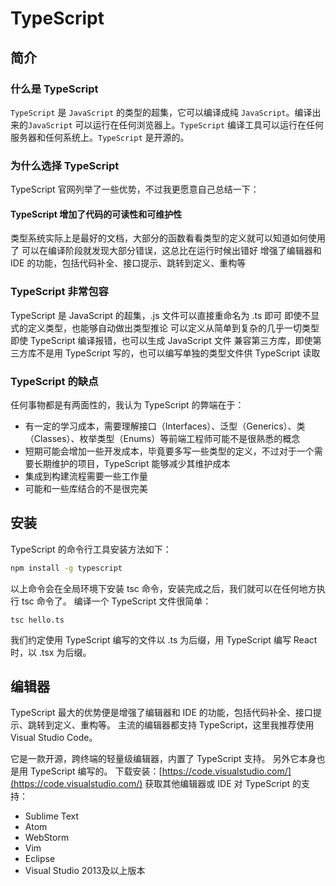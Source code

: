 TypeScript
===

## 简介

### 什么是 TypeScript

``TypeScript`` 是 ``JavaScript`` 的类型的超集，它可以编译成纯 ``JavaScript``。编译出来的``JavaScript`` 可以运行在任何浏览器上。``TypeScript`` 编译工具可以运行在任何服务器和任何系统上。``TypeScript`` 是开源的。

### 为什么选择 TypeScript

TypeScript 官网列举了一些优势，不过我更愿意自己总结一下：

#### TypeScript 增加了代码的可读性和可维护性

类型系统实际上是最好的文档，大部分的函数看看类型的定义就可以知道如何使用了
可以在编译阶段就发现大部分错误，这总比在运行时候出错好
增强了编辑器和 IDE 的功能，包括代码补全、接口提示、跳转到定义、重构等

### TypeScript 非常包容

TypeScript 是 JavaScript 的超集，.js 文件可以直接重命名为 .ts 即可
即使不显式的定义类型，也能够自动做出类型推论
可以定义从简单到复杂的几乎一切类型
即使 TypeScript 编译报错，也可以生成 JavaScript 文件
兼容第三方库，即使第三方库不是用 TypeScript 写的，也可以编写单独的类型文件供 TypeScript 读取

### TypeScript 的缺点

任何事物都是有两面性的，我认为 TypeScript 的弊端在于：
- 有一定的学习成本，需要理解接口（Interfaces）、泛型（Generics）、类（Classes）、枚举类型（Enums）等前端工程师可能不是很熟悉的概念
- 短期可能会增加一些开发成本，毕竟要多写一些类型的定义，不过对于一个需要长期维护的项目，TypeScript 能够减少其维护成本
- 集成到构建流程需要一些工作量
- 可能和一些库结合的不是很完美

## 安装

TypeScript 的命令行工具安装方法如下：
```sh
npm install -g typescript
```
以上命令会在全局环境下安装 tsc 命令，安装完成之后，我们就可以在任何地方执行 tsc 命令了。
编译一个 TypeScript 文件很简单：
```
tsc hello.ts
```
我们约定使用 TypeScript 编写的文件以 .ts 为后缀，用 TypeScript 编写 React 时，以 .tsx 为后缀。

## 编辑器

TypeScript 最大的优势便是增强了编辑器和 IDE 的功能，包括代码补全、接口提示、跳转到定义、重构等。
主流的编辑器都支持 TypeScript，这里我推荐使用 Visual Studio Code。

它是一款开源，跨终端的轻量级编辑器，内置了 TypeScript 支持。
另外它本身也是用 TypeScript 编写的。
下载安装：[https://code.visualstudio.com/](https://code.visualstudio.com/)
获取其他编辑器或 IDE 对 TypeScript 的支持：

- Sublime Text
- Atom
- WebStorm
- Vim
- Eclipse
- Visual Studio 2013及以上版本